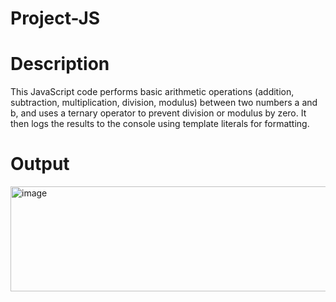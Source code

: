 # Project-JS
# Description

This JavaScript code performs basic arithmetic operations (addition, subtraction, multiplication, division, modulus) between two numbers a and b, and uses a ternary operator to prevent division or modulus by zero. It then logs the results to the console using template literals for formatting.
# Output
<img width="643" height="168" alt="image" src="https://github.com/user-attachments/assets/b11525e8-99cd-4d80-a28f-e21afa8f2592" />

